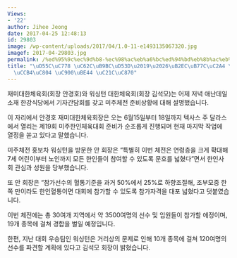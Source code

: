 ```yaml
---
Views:
- '22'
author: Jihee Jeong
date: 2017-04-25 12:48:13
id: 29803
image: /wp-content/uploads/2017/04/1.0-11-e1493135067320.jpg
imagef: 2017-04-29803.jpg
permalink: /%ed%95%9c%ec%9d%b8-%ec%98%ac%eb%a6%bc%ed%94%bd%eb%8b%ac%eb%9d%bc%ec%8a%a4-%eb%af%b8%ec%a3%bc%ec%b2%b4%ec%a0%84-%ec%a4%80%eb%b9%84-%ec%88%9c%ec%a1%b0/
title: "\uD55C\uC778 \uC62C\uB9BC\uD53D\u2019\u2026\uB2EC\uB77C\uC2A4 \uBBF8\uC8FC\
  \uCCB4\uC804 \uC900\uBE44 \uC21C\uC870"
---
```


재미대한체육회(회장 안경호)와 워싱턴 대한체육회(회장 김석모)는 어제 저녁 애난데일 소재 한강식당에서 기자간담회를 갖고 미주체전 준비상황에 대해 설명했습니다.

이 자리에서 안경호 재미대한체육회장은 오는 6월15일부터 18일까지 텍사스 주 달라스에서 열리는 제19회 미주한인체육대회 준비가 순조롭게 진행되며 현재 마지막 작업에 열정을 쏟고 있다고 말했습니다.

미주체전 홍보차 워싱턴을 방문한 안 회장은 “특별히 이번 체전은 연령층을 크게 확대해 7세 어린이부터 노인까지 모든 한인들이 참여할 수 있도록 문호를 넓혔다”면서 한인사회 관심과 성원을 당부했습니다.

또 안 회장은 “참가선수의 혈통기준을 과거 50%에서 25%로 하향조절해, 조부모중 한쪽 만이라도 한인혈통이면 대회에 참가할 수 있도록 참가자격을 대포 넓혔다고 덧붙였습니다.

이번 체전에는 총 30여개 지역에서 약 3500여명의 선수 및 임원들이 참가할 에정이며, 19개 종목에 걸쳐 경합을 벌일 예정입니다.

한편, 지난 대회 우승팀인 워싱턴은 거리상의 문제로 인해 10개 종목에 걸쳐 120여명의 선수를 파견할 계획에 있다고 김석모 회장이 밝혔습니다.